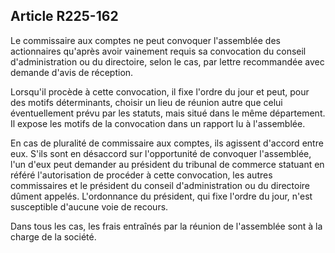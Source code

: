 Article R225-162
----
Le commissaire aux comptes ne peut convoquer l'assemblée des actionnaires
qu'après avoir vainement requis sa convocation du conseil d'administration ou du
directoire, selon le cas, par lettre recommandée avec demande d'avis de
réception.

Lorsqu'il procède à cette convocation, il fixe l'ordre du jour et peut, pour des
motifs déterminants, choisir un lieu de réunion autre que celui éventuellement
prévu par les statuts, mais situé dans le même département. Il expose les motifs
de la convocation dans un rapport lu à l'assemblée.

En cas de pluralité de commissaire aux comptes, ils agissent d'accord entre eux.
S'ils sont en désaccord sur l'opportunité de convoquer l'assemblée, l'un d'eux
peut demander au président du tribunal de commerce statuant en référé
l'autorisation de procéder à cette convocation, les autres commissaires et le
président du conseil d'administration ou du directoire dûment appelés.
L'ordonnance du président, qui fixe l'ordre du jour, n'est susceptible d'aucune
voie de recours.

Dans tous les cas, les frais entraînés par la réunion de l'assemblée sont à la
charge de la société.

